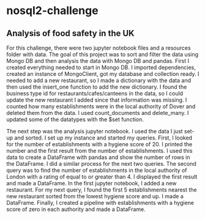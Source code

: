 # nosql2-challenge
## Analysis of food safety in the UK

For this challenge, there were two jupyter notebook files and a resources folder with data. The goal of this project was to sort and filter the data using Mongo DB and then analysis the data with Mongo DB and pandas. First I created everything needed to start in Mongo DB. I imported dependencies, created an instance of MongoClient, got my database and collection ready. I needed to add a new restaurant, so I made a dictionary with the data and then used the insert_one function to add the new dictionary. I found the business type id for restaurants/cafes/canteens in the data, so I could update the new restaurant I added since that information was missing. I counted how many establishments were in the local authority of Dover and deleted them from the data. I used count_documents and delete_many. I updated some of the datatypes with the $set function. 

The next step was the analysis jupyter notebook. I used the data I just set-up and sorted. I set up my instance and started my queries. First, I looked for the number of establishments with a hygiene score of 20. I printed the number and the first result from the number of establishments. I used this data to create a DataFrame with pandas and show the number of rows in the DataFrame. I did a similar process for the next two queries. The second query was to find the number of establishments in the local authority of London with a rating of equal to or greater than 4. I displayed the first result and made a DataFrame. In the first jupyter notebook, I added a new restaurant. For my next query, I found the first 5 establishments nearest the new restaurant sorted from the lowest hygiene score and up. I made a DataFrame. Finally, I created a pipeline with establishments with a hygiene score of zero in each authority and made a DataFrame. 
